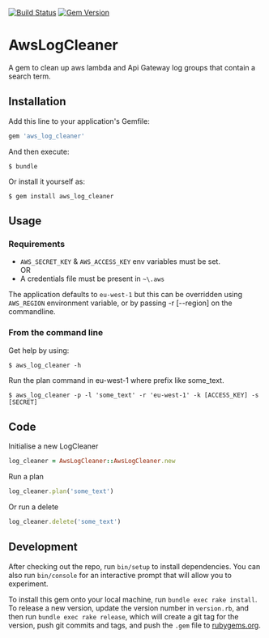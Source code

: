 [![Build Status](https://travis-ci.org/daniebker/aws_log_cleaner.svg?branch=master)](https://travis-ci.org/daniebker/aws_log_cleaner) [![Gem Version](https://badge.fury.io/rb/aws_log_cleaner.svg)](https://badge.fury.io/rb/aws_log_cleaner)

# AwsLogCleaner

A gem to clean up aws lambda and Api Gateway log groups that contain a search term.

## Installation

Add this line to your application's Gemfile:

```ruby
gem 'aws_log_cleaner'
```

And then execute:

    $ bundle

Or install it yourself as:

    $ gem install aws_log_cleaner

## Usage

### Requirements

* `AWS_SECRET_KEY` & `AWS_ACCESS_KEY` env variables must be set.  
OR
* A credentials file must be present in  `~\.aws`   

The application defaults to `eu-west-1` but this can be overridden using `AWS_REGION` environment variable, or by passing -r [--region] on the commandline.

### From the command line

Get help by using:

    $ aws_log_cleaner -h

Run the plan command in eu-west-1 where prefix like some_text.

    $ aws_log_cleaner -p -l 'some_text' -r 'eu-west-1' -k [ACCESS_KEY] -s [SECRET]

## Code 

Initialise a new LogCleaner 

```ruby
log_cleaner = AwsLogCleaner::AwsLogCleaner.new
```

Run a plan

```ruby
log_cleaner.plan('some_text')
```

Or run a delete 

```ruby
log_cleaner.delete('some_text')
```

## Development

After checking out the repo, run `bin/setup` to install dependencies. You can also run `bin/console` for an interactive prompt that will allow you to experiment.

To install this gem onto your local machine, run `bundle exec rake install`. To release a new version, update the version number in `version.rb`, and then run `bundle exec rake release`, which will create a git tag for the version, push git commits and tags, and push the `.gem` file to [rubygems.org](https://rubygems.org).
